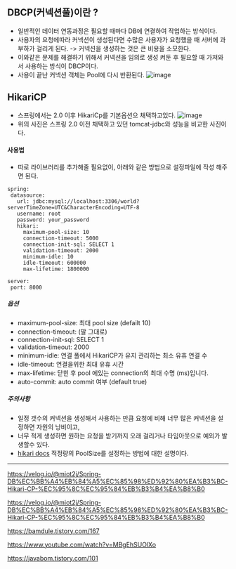 ## DBCP(커넥션풀)이란 ?
* 일반적인 데이터 연동과정은 필요할 때마다 DB에 연결하여 작업하는 방식이다. 
* 사용자의 요청에따라 커넥션이 생성된다면 수많은 사용자가 요청했을 때 서버에 과부하가 걸리게 된다. -> 커넥션을 생성하는 것은 큰 비용을 소모한다.
* 이와같은 문제를 해결하기 위해서 커넥션을 임의로 생성 켜둔 후 필요할 때 가져와서 사용하는 방식이 DBCP이다.
* 사용이 끝난 커넥션 객체는 Pool에 다시 반환된다.
![image](https://user-images.githubusercontent.com/108817236/222329345-66b9fc54-7e26-4f9f-a83b-162c284d2917.png)

## HikariCP
* 스프링에서는 2.0 이후 HikariCp를 기본옵션으 채택하고있다.
![image](https://user-images.githubusercontent.com/108817236/222330769-1850c931-037e-4f2d-804c-6750a4fcb71b.png)
* 위의 사진은 스프링 2.0 이전 채택하고 있던 tomcat-jdbc와 성능을 비교한 사진이다.
#### 사용법
* 따로 라이브러리를 추가해줄 필요없이, 아래와 같은 방법으로 설정파일에 작성 해주면 된다.
```
spring:
 datasource:
   url: jdbc:mysql://localhost:3306/world?serverTimeZone=UTC&CharacterEncoding=UTF-8
   username: root
   password: your_password
   hikari:
     maximum-pool-size: 10
     connection-timeout: 5000
     connection-init-sql: SELECT 1
     validation-timeout: 2000
     minimum-idle: 10
     idle-timeout: 600000
     max-lifetime: 1800000

server:
 port: 8000
```
##### 옵션
* maximum-pool-size: 최대 pool size (defailt 10)
* connection-timeout: (말 그대로)
* connection-init-sql: SELECT 1
* validation-timeout: 2000
* minimum-idle: 연결 풀에서 HikariCP가 유지 관리하는 최소 유휴 연결 수
* idle-timeout: 연결을위한 최대 유휴 시간
* max-lifetime: 닫힌 후 pool 에있는 connection의 최대 수명 (ms)입니다.
* auto-commit: auto commit 여부 (default true)

##### 주의사항
* 일정 갯수의 커넥션을 생성해서 사용하는 만큼 요청에 비해 너무 많은 커넥션을 설정하면 자원의 낭비이고, 
* 너무 적게 생성하면 원하는 요청을 받기까지 오래 걸리거나 타임아웃으로 예외가 발생할수 있다.
* [hikari docs](https://github.com/brettwooldridge/HikariCP/wiki/About-Pool-Sizing) 적정량의 PoolSize를 설정하는 방법에 대한 설명이다.


---
https://velog.io/@miot2j/Spring-DB%EC%BB%A4%EB%84%A5%EC%85%98%ED%92%80%EA%B3%BC-Hikari-CP-%EC%95%8C%EC%95%84%EB%B3%B4%EA%B8%B0

https://velog.io/@miot2j/Spring-DB%EC%BB%A4%EB%84%A5%EC%85%98%ED%92%80%EA%B3%BC-Hikari-CP-%EC%95%8C%EC%95%84%EB%B3%B4%EA%B8%B0

https://bamdule.tistory.com/167

https://www.youtube.com/watch?v=MBgEhSUOlXo

https://javabom.tistory.com/101
